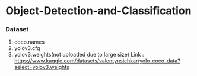 # Object-Detection-and-Classification

### Dataset
  1. coco.names
  2. yolov3.cfg
  3. yolov3.weights(not uploaded due to large size)
     Link : https://www.kaggle.com/datasets/valentynsichkar/yolo-coco-data?select=yolov3.weights
